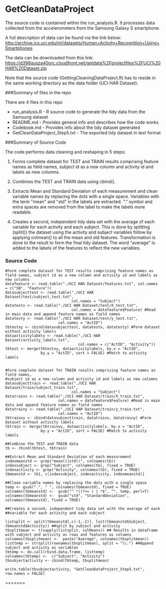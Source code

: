 GetCleanDataProject
===================
The source code is contained within the run_analysis.R. It processes data collected from the accelerometers from the Samsung Galaxy S smartphone. 

A full description of data can be found via the link below: 
http://archive.ics.uci.edu/ml/datasets/Human+Activity+Recognition+Using+Smartphones

The data can be downloaded from this link:
https://d396qusza40orc.cloudfront.net/getdata%2Fprojectfiles%2FUCI%20HAR%20Dataset.zip

Note that the source code (GettingCleaningDataProject.R) has to reside in the same working directory as the data folder (UCI HAR Dataset).

###Summary of files in the repo

There are 4 files in this repo
  * run_analysis.R - R source code to generate the tidy data from the Samsung dataset
  * README.md - Provides general info and describes how the code works
  * Codebook.md - Provides info about the tidy dataset generated
  * GetCleanDataProject_Step5.txt - The exported tidy dataset in text format

###Summary of Source Code

The code performs data cleaning and reshaping in 5 steps:

1. Forms complete dataset for TEST and TRAIN results comprising feature names as field names, subject id as a new column and activity id and labels as new columns. 

2. Combines the TEST and TRAIN data using cbind().

3. Extracts Mean and Standard Deviation of each measurement and clean variable names by replacing the dots with a single space. Variables with the term "mean" and "std" in the labels are extracted. "." symbol and extra spaces are removed from the label to make the labels more readable.

4. Creates a second, independent tidy data set with the average of each
variable for each activity and each subject. This is done by splitting (split()) the dataset using the activity and subject variables follow by applying colmean() to all the mean and std features. Transformation is done to the result to form the final tidy dataset. The word "average" is added to the labels of the features to reflect the new variables.

### Source Code
```
#Form complete dataset for TEST results comprising feature names as field names, subject id as a new column and activity id and labels as new columns
datafeature <- read.table("./UCI HAR Dataset/features.txt", col.names = c("SN", "Feature"))
datasubjecttest <- read.table("./UCI HAR Dataset/test/subject_test.txt", 
                              col.names = "Subject")
datatestx <- read.table("./UCI HAR Dataset/test/X_test.txt", 
                              col.names = datafeature$Feature) #Read in main data and append feature names as field names
datatesty <- read.table("./UCI HAR Dataset/test/y_test.txt", 
                        col.names = "ActID")
tbtestxy <- cbind(datasubjecttest, datatestx, datatesty) #Form dataset without activity labels
dataactivitylabels <- read.table("./UCI HAR Dataset/activity_labels.txt", 
                                 col.names = c("ActID", "Activity"))
tbtest <- merge(tbtestxy, dataactivitylabels, by.x = "ActID", 
                by.y = "ActID", sort = FALSE) #Match to activity labels


#Form complete dataset for TRAIN results comprising feature names as field names, 
#subject id as a new column and activity id and labels as new columns
datasubjecttrain <- read.table("./UCI HAR Dataset/train/subject_train.txt", 
                              col.names = "Subject")
datatrainx <- read.table("./UCI HAR Dataset/train/X_train.txt", 
                        col.names = datafeature$Feature) #Read in main data and append feature names as field names
datatrainy <- read.table("./UCI HAR Dataset/train/y_train.txt", 
                        col.names = "ActID")
tbtrainxy <- cbind(datasubjecttrain, datatrainx, datatrainy) #Form dataset without activity labels
tbtrain <- merge(tbtrainxy, dataactivitylabels, by.x = "ActID", 
                by.y = "ActID", sort = FALSE) #Match to activity labels

##Combine the TEST and TRAIN data
tb <- rbind(tbtest, tbtrain)

##Extract Mean and Standard Deviation of each measurement
indexmeanstd <- grep("mean()|std()", colnames(tb))
indexsubject <- grep("Subject", colnames(tb), fixed = TRUE)
indexactivity <- grep("Activity", colnames(tb), fixed = TRUE)
tbmeanstd <- tb[, c(indexsubject, indexactivity, indexmeanstd)]

##Clean variable names by replacing the dots with a single space
temp <- gsub(".", " ", colnames(tbmeanstd), fixed = TRUE)
colnames(tbmeanstd) <-  gsub("^ *|(?<= ) | *$", "", temp, perl=T)
colnames(tbmeanstd) <-  gsub("std", "StandardDeviation", colnames(tbmeanstd), fixed = TRUE)

##Creates a second, independent tidy data set with the average of each
##variable for each activity and each subject

listsplit <- split(tbmeanstd[,c(-1,-2)], list(tbmeanstd$Subject, tbmeanstd$Activity)) ##split by subject and activity
tbsplitmean <- t(sapply(listsplit, colMeans)) ## Results in dataframe with subject and activity as rows and features as columns
colnames(tbsplitmean) <-  paste("Average", colnames(tbsplitmean))
listtemp <- strsplit(rownames(tbsplitmean), split = "\\.") ##Append subject and activity as variables
tbtemp <- do.call(rbind.data.frame, listtemp)
colnames(tbtemp) <-  c("Subject", "Activity") 
tbsubjectactivity <- cbind(tbtemp, tbsplitmean)

write.table(tbsubjectactivity, "GetCleanDataProject_Step5.txt", row.names = FALSE)
```
=======

